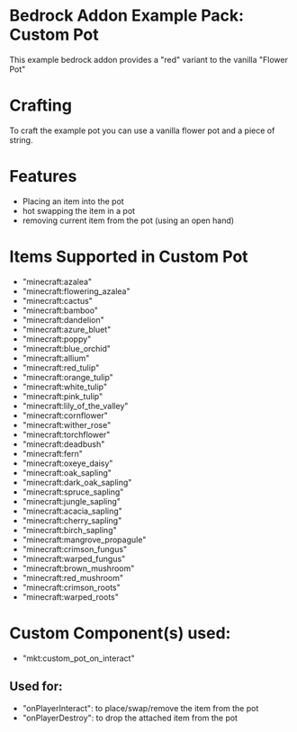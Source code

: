 # Bedrock Addon Example Pack: Custom Pot
This example bedrock addon provides a "red" variant to the vanilla "Flower Pot"

# Crafting
To craft the example pot you can use a vanilla flower pot and a piece of string.

# Features
- Placing an item into the pot
- hot swapping the item in a pot
- removing current item from the pot (using an open hand)

# Items Supported in Custom Pot
- "minecraft:azalea"
- "minecraft:flowering_azalea"
- "minecraft:cactus"
- "minecraft:bamboo"
- "minecraft:dandelion"
- "minecraft:azure_bluet"
- "minecraft:poppy"
- "minecraft:blue_orchid"
- "minecraft:allium"
- "minecraft:red_tulip"
- "minecraft:orange_tulip"
- "minecraft:white_tulip"
- "minecraft:pink_tulip"
- "minecraft:lily_of_the_valley"
- "minecraft:cornflower"
- "minecraft:wither_rose"
- "minecraft:torchflower"
- "minecraft:deadbush"
- "minecraft:fern"
- "minecraft:oxeye_daisy"
- "minecraft:oak_sapling"
- "minecraft:dark_oak_sapling"
- "minecraft:spruce_sapling"
- "minecraft:jungle_sapling"
- "minecraft:acacia_sapling"
- "minecraft:cherry_sapling"
- "minecraft:birch_sapling"
- "minecraft:mangrove_propagule"
- "minecraft:crimson_fungus"
- "minecraft:warped_fungus"
- "minecraft:brown_mushroom"
- "minecraft:red_mushroom"
- "minecraft:crimson_roots"
- "minecraft:warped_roots"

# Custom Component(s) used:
- "mkt:custom_pot_on_interact"

## Used for:
- "onPlayerInteract": to place/swap/remove the item from the pot
- "onPlayerDestroy": to drop the attached item from the pot
